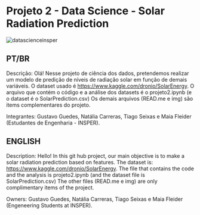 # Projeto 2  - Data Science - Solar Radiation Prediction
![datascienceinsper](https://user-images.githubusercontent.com/62568619/99441815-310e8380-28f7-11eb-99d7-cef3e7bb9a34.jpg)

## PT/BR 

Descrição: Olá! Nesse projeto de ciência dos dados, pretendemos realizar um modelo de predição de níveis de radiação solar em função de demais variáveis. O dataset usado é https://www.kaggle.com/dronio/SolarEnergy. 
O arquivo que contém o código e a análise dos datasets é o projeto2.ipynb (e o dataset é o SolarPrediction.csv)
Os demais arquivos (READ.me e img) são items complementares do projeto. 

Integrantes: Gustavo Guedes, Natália Carreras, Tiago Seixas e Maia Fleider (Estudantes de Engenharia - INSPER).


## ENGLISH

Description: Hello! In this git hub project, our main objective is to make a solar radiation prediction based on features. The dataset is: https://www.kaggle.com/dronio/SolarEnergy. The file that contains the code and the analysis is projeto2.ipynb (and the dataset file is SolarPrediction.csv)
The other files (READ.me e img) are only complimentary items of the project.

Owners: Gustavo Guedes, Natália Carreras, Tiago Seixas e Maia Fleider (Engeneering Students at INSPER).
